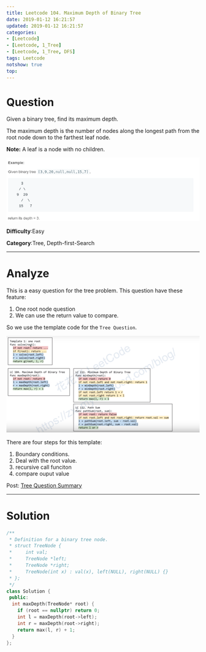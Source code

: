 ```yaml
---
title: Leetcode 104. Maximum Depth of Binary Tree
date: 2019-01-12 16:21:57
updated: 2019-01-12 16:21:57
categories: 
- [Leetcode]
- [Leetcode, 1_Tree]
- [Leetcode, 1_Tree, DFS]
tags: Leetcode
notshow: true
top:
---
```


# Question

Given a binary tree, find its maximum depth.

The maximum depth is the number of nodes along the longest path from the root node down to the farthest leaf node.

**Note:** A leaf is a node with no children.

![](/images/in-post/2019-01-12-Leetcode-104-Maximum-Depth-of-Binary-Tree/2019-01-12-16-22-58.png)

**Difficulty**:Easy

**Category**:Tree, Depth-first-Search

<!-- more -->

------------

# Analyze

This is a easy question for the tree problem. This question have these feature:

1. One root node question
2. We can use the return value to compare.
  
So we use the template code for the `Tree Question`.

![](/images/in-post/2019-01-12-Leetcode-Tree-Summary/2019-01-12-15-13-28.png)

There are four steps for this template:
1. Boundary conditions.
2. Deal with the root value.
3. recursive call funciton
4. compare ouput value
  
Post: [Tree Question Summary](../Leetcode-Tree-Summary/)

------------

# Solution

```cpp
/**
 * Definition for a binary tree node.
 * struct TreeNode {
 *     int val;
 *     TreeNode *left;
 *     TreeNode *right;
 *     TreeNode(int x) : val(x), left(NULL), right(NULL) {}
 * };
 */
class Solution {
 public:
  int maxDepth(TreeNode* root) {
    if (root == nullptr) return 0;
    int l = maxDepth(root->left);
    int r = maxDepth(root->right);
    return max(l, r) + 1;
  }
};
```


